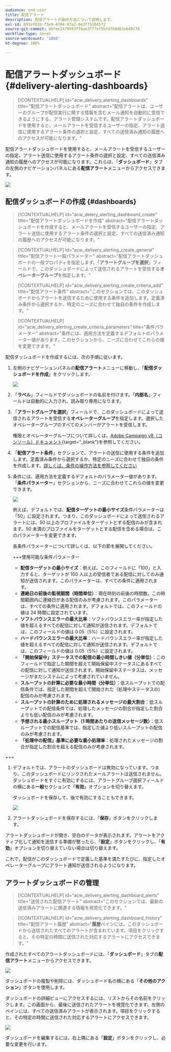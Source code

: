 ```yaml
---
audience: end-user
title: 配信アラート
description: 配信アラートの操作方法について説明します。
exl-id: b91ef82b-f3e9-4704-87a2-0e3f75104572
source-git-commit: bbfee1479593ff6ae3f77ef5bfd760d63e640c76
workflow-type: tm+mt
source-wordcount: '1050'
ht-degree: 100%

---
```


# 配信アラートダッシュボード {#delivery-alerting-dashboards}

>[!CONTEXTUALHELP]
>id="acw_delivery_alerting_dashboards"
>title="配信アラートダッシュボード"
>abstract="配信アラートは、ユーザーのグループが配信実行に関する情報を含むメール通知を自動的に受信できるようにする、アラート管理システムです。配信アラートダッシュボードを使用すると、メールアラートを受信するユーザーの指定、アラート送信に使用するアラート条件の選択と設定、すべての送信済み通知の履歴へのアクセスが可能になります。"

配信アラートダッシュボードを使用すると、メールアラートを受信するユーザーの指定、アラート送信に使用するアラート条件の選択と設定、すべての送信済み通知の履歴へのアクセスが可能になります。これらは、「**ダッシュボード**」タブの左側のナビゲーションパネルにある&#x200B;**配信アラート**&#x200B;メニューからアクセスできます。

![](assets/alerting-dashboard-list.png)

## 配信ダッシュボードの作成 {#dashboards}

>[!CONTEXTUALHELP]
>id="acw_delery_alerting_dashboard_create"
>title="配信アラートダッシュボードを作成"
>abstract="配信アラートダッシュボードを作成すると、メールアラートを受信するユーザーの指定、アラート送信に使用するアラート条件の選択と設定、すべての送信済み通知の履歴へのアクセスが可能になります。"

>[!CONTEXTUALHELP]
>id="acw_delivery_alerting_create_general"
>title="配信アラート一般パラメーター"
>abstract="配信アラートダッシュボードの一般プロパティを指定します。「**アラートグループを選択**」フィールドで、このダッシュボードによって送信されるアラートを受信する&#x200B;**オペレーターグループ**&#x200B;を指定します。"

>[!CONTEXTUALHELP]
>id="acw_delivery_alerting_create_criteria_add"
>title="配信アラート条件"
>abstract="このセクションでは、このダッシュボードからアラートを送信するために使用する条件を追加します。定義済み条件から選択するか、特定のニーズに合わせて独自の条件を作成します。"

>[!CONTEXTUALHELP]
>id="acw_delivery_alerting_create_criteria_parameters"
>title="条件パラメーター"
>abstract="条件には、適用方法を定義するデフォルトのパラメーター値があります。このセクションから、ニーズに合わせてこれらの値を変更できます。"

配信ダッシュボードを作成するには、次の手順に従います。

1. 左側のナビゲーションパネルの&#x200B;**配信アラート**&#x200B;メニューに移動し、「**配信ダッシュボードを作成**」をクリックします。

   ![](assets/alerting-dashboard.png)

1. 「**ラベル**」フィールドでダッシュボードの名前を付けます。「**内部名**」フィールドは自動的に入力され、読み取り専用になります。

1. 「**アラートグループを選択**」フィールドで、このダッシュボードによって送信されるアラートを受信する&#x200B;**オペレーターグループ**&#x200B;を指定します。選択したオペレーターグループのすべてのメンバーがアラートを受信します。

   権限とオペレーターグループについて詳しくは、[Adobe Campaign v8（コンソール）ドキュメント](https://experienceleague.adobe.com/ja/docs/campaign/campaign-v8/admin/permissions/gs-permissions){target="_blank"}を参照してください。

1. 「**配信アラート条件**」セクションで、アラートの送信に使用する条件を追加します。定義済み条件から選択するか、特定のニーズに合わせて独自の条件を作成します。[詳しくは、条件の操作方法を参照してください](../msg/delivery-alerting-criteria.md)

1. 条件には、適用方法を定義するデフォルトのパラメーター値があります。「**条件パラメーター**」セクションから、ニーズに合わせてこれらの値を変更できます。

   ![](assets/alerting-criteria-parameters.png)

   例えば、デフォルトでは、**配信ターゲットの最小サイズ**&#x200B;条件パラメーターは「50」に設定されます。つまり、このダッシュボードによって送信されるアラートには、50 以上のプロファイルをターゲットとする配信のみが含まれます。50 未満のプロファイルをターゲットとする配信を含める場合は、このパラメーターを変更できます。

   各条件パラメーターについて詳しくは、以下の節を展開してください。

   +++使用可能な条件パラメーター

   * **配信ターゲットの最小サイズ**：例えば、このフィールドに「100」と入力すると、ターゲットが 100 人以上の受信者である配信に対してのみ通知が送信されます。このパラメーターは、すべての条件に適用されます。
   * **連絡日の前後の監視期間（時間単位）**：現在時刻の前後の時間数。この時間範囲内に連絡日がある配信のみが考慮されます。このパラメーターは、すべての条件に適用されます。デフォルトでは、このフィールドの値は 24 時間に設定されています。
   * **ソフトバウンスエラーの最大比率**：ソフトバウンスエラー率が指定した値を超えるすべての配信に対して通知が送信されます。デフォルトでは、このフィールドの値は 0.05（5%）に設定されます。
   * **ハードバウンスエラーの最大比率**：ハードバウンスエラー率が指定した値を超えるすべての配信に対して通知が送信されます。デフォルトでは、このフィールドの値は 0.05（5%）に設定されます。
   * **「開始保留中」ステータスでの配信の最小時間しきい値（分単位）**：このフィールドで指定した期間を超えて開始保留中ステータスにあるすべての配信に対して通知が送信されます。開始保留中ステータスは、メッセージがまだシステムによって考慮されていません。
   * **スループットの計算に必要な最小時間（分単位）**：低スループットでの配信条件では、指定した期間を超えて開始された（処理中ステータスの）配信のみが考慮されます。
   * **スループットの計算のために処理されるメッセージの最大割合**：低スループットでの配信条件では、処理したメッセージの割合が指定した割合よりも低い配信のみが考慮されます。
   * **予想される最小スループット（1 時間あたりの送信メッセージ数）**：低スループットでの配信基準では、指定した値より低いスループットの配信のみが考慮されます。
   * **「処理中の配信」基準に必要な最小処理率**：処理されたメッセージの割合が指定した割合を超える配信のみが考慮されます。

+++

1. デフォルトでは、アラートのダッシュボードは無効になっています。つまり、このダッシュボードにリンクされたメールアラートは送信されません。ダッシュボードをすぐに有効にするには、アラートグループ選択フィールドの横にある&#x200B;**一般**&#x200B;セクションで「**有効**」オプションを切り替えます。

   ダッシュボードを保存して、後で有効にすることもできます。

   ![](assets/alerting-dashboard-enable.png)

1. アラートダッシュボードを保存するには、「**保存**」ボタンをクリックします。

アラートダッシュボードが開き、空白のデータが表示されます。アラートをアクティブ化して通知を送信する準備が整ったら、「**設定**」ボタンをクリックし、「**有効**」オプションを切り替えていない場合は切り替えます。

これで、配信がこのダッシュボードで定義した基準を満たすたびに、指定したオペレーターグループにアラート通知が送信されるようになります。

## アラートダッシュボードの管理

>[!CONTEXTUALHELP]
>id="acw_delivery_alerting_dashboard_alerts"
>title="送信された配信アラート"
>abstract="このセクションでは、最新の送信済みアラートに関連する情報を視覚化できます。"

>[!CONTEXTUALHELP]
>id="acw_delivery_alerting_dashboard_history"
>title="配信アラート履歴"
>abstract="**履歴**&#x200B;ペインには、このダッシュボードから送信されたすべてのアラートが含まれています。項目をクリックすると、その特定の時間に送信された対応するアラートにアクセスできます。"

作成されたすべてのアラートダッシュボードには、「**ダッシュボード**」タブの&#x200B;**配信アラート**&#x200B;メニューからアクセスできます。

![](assets/alerting-dashboard-list.png)

ダッシュボードの複製や削除には、ダッシュボード名の横にある「**その他のアクション**」ボタンを使用します。

ダッシュボードの詳細ビューにアクセスするには、リストからその名前をクリックします。この画面から、最後に送信されたアラートを視覚化できます。左側のペインには、すべての送信済みアラートが表示されます。項目をクリックすると、その特定の時間に送信された対応するアラートにアクセスできます。

![](assets/alerting-dashboard-details.png)

ダッシュボードを編集するには、右上隅にある「**設定**」ボタンをクリックし、必要な変更を行います。
